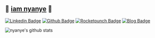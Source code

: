 ## 💚 [iam nyanye](https://iam.nyanye.com) 🥳 

[![Linkedin Badge](https://img.shields.io/badge/-LinkedIn-blue?logo=Linkedin&logoColor=white&link=https://www.linkedin.com/in/nyanye-/)](https://www.linkedin.com/in/nyanye-/) 
[![Github Badge](https://img.shields.io/badge/-Github-000?logoWidth=15&logo=Github&logoColor=white&link=http://git-awards.com/users/nyanye)](http://git-awards.com/users/nyanye)
[![Rocketpunch Badge](https://img.shields.io/badge/-Rocketpunch-5149ad?logoWidth=15&logoColor=white&link=https://www.rocketpunch.com/@nyanye)](https://www.rocketpunch.com/@nyanye) 
[![Blog Badge](https://img.shields.io/badge/TIL-Blog-blueviolet?logoWidth=15)](https://iam.nyanye.com)

![nyanye's github stats](https://github-readme-stats.vercel.app/api?username=nyanye&show_icons=true&)
